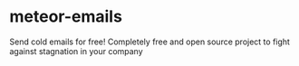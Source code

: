 # meteor-emails
Send cold emails for free! Completely free and open source project to fight against stagnation in your company
